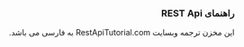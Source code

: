 <h3 dir="rtl">
  راهنمای REST Api
</h3>
<p dir="rtl">
  این مخزن ترجمه وبسایت RestApiTutorial.com به فارسی می باشد.
</p>
